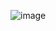 ![image](https://github.com/Zikrillo001/todoapp/assets/86436907/be36122e-f4eb-41a4-8765-dbb662583627)
